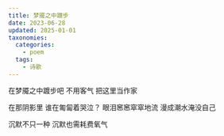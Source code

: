 ```yaml
---
title: 梦魇之中踱步
date: 2023-06-28
updated: 2025-01-01
taxonomies:
  categories:
    - poem
  tags:
    - 诗歌
---
```


在梦魇之中踱步吧
不用客气
把这里当作家

在那阴影里
谁在匍匐着哭泣？
眼泪窸窸窣窣地流
漫成潮水淹没自己

沉默不只一种
沉默也需耗费氧气